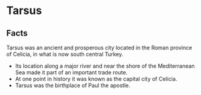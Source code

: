 # Tarsus

## Facts

Tarsus was an ancient and prosperous city located in the Roman province of Celicia, in what is now south central Turkey.

* Its location along a major river and near the shore of the Mediterranean Sea made it part of an important trade route.
* At one point in history it was known as the capital city of Celicia.
* Tarsus was the birthplace of Paul the apostle.